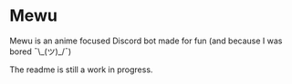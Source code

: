 # Mewu
Mewu is an anime focused Discord bot made for fun (and because I was bored ¯\\\_(ツ)_/¯)

The readme is still a work in progress.